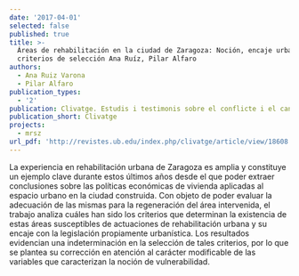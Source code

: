 ```yaml
---
date: '2017-04-01'
selected: false
published: true
title: >-
  Áreas de rehabilitación en la ciudad de Zaragoza: Noción, encaje urbanístico y
  criterios de selección Ana Ruíz, Pilar Alfaro
authors:
  - Ana Ruiz Varona
  - Pilar Alfaro
publication_types:
  - '2'
publication: Clivatge. Estudis i testimonis sobre el conflicte i el canvi socials
publication_short: Clivatge
projects:
  - mrsz
url_pdf: 'http://revistes.ub.edu/index.php/clivatge/article/view/18608'
---
```

La experiencia en rehabilitación urbana de Zaragoza es amplia y constituye un ejemplo clave durante estos últimos años desde el que poder extraer conclusiones sobre las políticas económicas de vivienda aplicadas al espacio urbano en la ciudad construida. Con objeto de poder evaluar la adecuación de las mismas para la regeneración del área intervenida, el trabajo analiza cuáles han sido los criterios que determinan la existencia de estas áreas susceptibles de actuaciones de rehabilitación urbana y su encaje con la legislación propiamente urbanística. Los resultados evidencian una indeterminación en la selección de tales criterios, por lo que se plantea su corrección en atención al carácter modificable de las variables que caracterizan la noción de vulnerabilidad.
